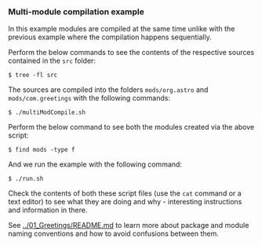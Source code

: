 ### Multi-module compilation example

In this example modules are compiled at the same time unlike with the previous example where the compilation happens sequentially.

Perform the below commands to see the contents of the respective sources contained in the `src` folder:
    
    $ tree -fl src

The sources are compiled into the folders `mods/org.astro` and `mods/com.greetings` with the following commands:

    $ ./multiModCompile.sh

Perform the below command to see both the modules created via the above script:

    $ find mods -type f
    
And we run the example with the following command:
    
    $ ./run.sh
    
Check the contents of both these script files (use the `cat` command or a text editor) to see what they are doing and why - interesting instructions and information in there.

See [../01_Greetings/README.md](../01_Greetings/README.md) to learn more about package and module naming conventions and how to avoid confusions between them.

